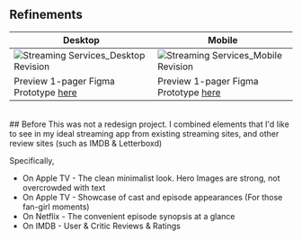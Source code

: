## Refinements
| Desktop | Mobile |
| ------- | -------|
| ![Streaming Services_Desktop Revision](https://user-images.githubusercontent.com/91729217/180651625-059e6339-bf53-4297-bed5-cdc04084552d.jpg) | ![Streaming Services_Mobile Revision](https://user-images.githubusercontent.com/91729217/180651688-47d306d2-ab1b-43ee-b17c-17f15dceb924.jpg)   |
| Preview 1-pager Figma Prototype [here](https://www.figma.com/proto/8OtRBAe03yaAyv5vaLdfwQ/3-%E2%80%94-Layout?page-id=6387%3A814&node-id=18981%3A1609&viewport=72%2C-772%2C0.3&scaling=scale-down-width&starting-point-node-id=18981%3A1609&hotspot-hints=0&hide-ui=1) | Preview 1-pager Figma Prototype [here](https://www.figma.com/proto/8OtRBAe03yaAyv5vaLdfwQ/3-%E2%80%94-Layout?page-id=6387%3A814&node-id=18983%3A2328&viewport=72%2C-772%2C0.3&scaling=min-zoom&starting-point-node-id=18983%3A2328&hotspot-hints=0&hide-ui=1) |

<br>
## Before
This was not a redesign project. I combined elements that I'd like to see in my ideal streaming app from existing streaming sites, and other review sites (such as IMDB & Letterboxd)

Specifically, 
- On Apple TV - The clean minimalist look. Hero Images are strong, not overcrowded with text
- On Apple TV - Showcase of cast and episode appearances (For those fan-girl moments) 
- On Netflix - The convenient episode synopsis at a glance
- On IMDB - User & Critic Reviews & Ratings 
